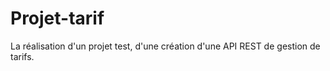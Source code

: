 # Projet-tarif
La réalisation d'un projet test, d'une création d'une API REST de gestion de tarifs.
